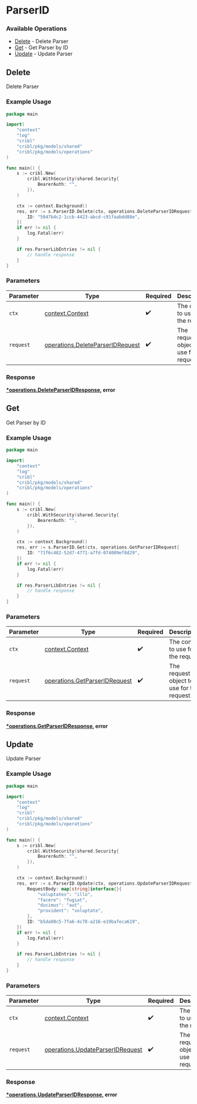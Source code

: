 # ParserID

### Available Operations

* [Delete](#delete) - Delete Parser
* [Get](#get) - Get Parser by ID
* [Update](#update) - Update Parser

## Delete

Delete Parser

### Example Usage

```go
package main

import(
	"context"
	"log"
	"cribl"
	"cribl/pkg/models/shared"
	"cribl/pkg/models/operations"
)

func main() {
    s := cribl.New(
        cribl.WithSecurity(shared.Security{
            BearerAuth: "",
        }),
    )

    ctx := context.Background()
    res, err := s.ParserID.Delete(ctx, operations.DeleteParserIDRequest{
        ID: "5047b4c2-1ccb-4423-abcd-c91faabdd88e",
    })
    if err != nil {
        log.Fatal(err)
    }

    if res.ParserLibEntries != nil {
        // handle response
    }
}
```

### Parameters

| Parameter                                                                            | Type                                                                                 | Required                                                                             | Description                                                                          |
| ------------------------------------------------------------------------------------ | ------------------------------------------------------------------------------------ | ------------------------------------------------------------------------------------ | ------------------------------------------------------------------------------------ |
| `ctx`                                                                                | [context.Context](https://pkg.go.dev/context#Context)                                | :heavy_check_mark:                                                                   | The context to use for the request.                                                  |
| `request`                                                                            | [operations.DeleteParserIDRequest](../../models/operations/deleteparseridrequest.md) | :heavy_check_mark:                                                                   | The request object to use for the request.                                           |


### Response

**[*operations.DeleteParserIDResponse](../../models/operations/deleteparseridresponse.md), error**


## Get

Get Parser by ID

### Example Usage

```go
package main

import(
	"context"
	"log"
	"cribl"
	"cribl/pkg/models/shared"
	"cribl/pkg/models/operations"
)

func main() {
    s := cribl.New(
        cribl.WithSecurity(shared.Security{
            BearerAuth: "",
        }),
    )

    ctx := context.Background()
    res, err := s.ParserID.Get(ctx, operations.GetParserIDRequest{
        ID: "71f6c482-52d7-4771-a7fd-074009ef8d29",
    })
    if err != nil {
        log.Fatal(err)
    }

    if res.ParserLibEntries != nil {
        // handle response
    }
}
```

### Parameters

| Parameter                                                                      | Type                                                                           | Required                                                                       | Description                                                                    |
| ------------------------------------------------------------------------------ | ------------------------------------------------------------------------------ | ------------------------------------------------------------------------------ | ------------------------------------------------------------------------------ |
| `ctx`                                                                          | [context.Context](https://pkg.go.dev/context#Context)                          | :heavy_check_mark:                                                             | The context to use for the request.                                            |
| `request`                                                                      | [operations.GetParserIDRequest](../../models/operations/getparseridrequest.md) | :heavy_check_mark:                                                             | The request object to use for the request.                                     |


### Response

**[*operations.GetParserIDResponse](../../models/operations/getparseridresponse.md), error**


## Update

Update Parser

### Example Usage

```go
package main

import(
	"context"
	"log"
	"cribl"
	"cribl/pkg/models/shared"
	"cribl/pkg/models/operations"
)

func main() {
    s := cribl.New(
        cribl.WithSecurity(shared.Security{
            BearerAuth: "",
        }),
    )

    ctx := context.Background()
    res, err := s.ParserID.Update(ctx, operations.UpdateParserIDRequest{
        RequestBody: map[string]interface{}{
            "voluptates": "illo",
            "facere": "fugiat",
            "ducimus": "aut",
            "provident": "voluptate",
        },
        ID: "b5da08c5-7fa6-4c78-a216-e19bafeca619",
    })
    if err != nil {
        log.Fatal(err)
    }

    if res.ParserLibEntries != nil {
        // handle response
    }
}
```

### Parameters

| Parameter                                                                            | Type                                                                                 | Required                                                                             | Description                                                                          |
| ------------------------------------------------------------------------------------ | ------------------------------------------------------------------------------------ | ------------------------------------------------------------------------------------ | ------------------------------------------------------------------------------------ |
| `ctx`                                                                                | [context.Context](https://pkg.go.dev/context#Context)                                | :heavy_check_mark:                                                                   | The context to use for the request.                                                  |
| `request`                                                                            | [operations.UpdateParserIDRequest](../../models/operations/updateparseridrequest.md) | :heavy_check_mark:                                                                   | The request object to use for the request.                                           |


### Response

**[*operations.UpdateParserIDResponse](../../models/operations/updateparseridresponse.md), error**

